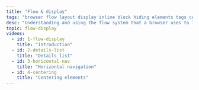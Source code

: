 ```yaml
---
title: "Flow & display"
tags: "browser flow layout display inline block hiding elements tags centering horizontal stacked flexbox"
desc: "Understanding and using the flow system that a browser uses to lay out a website."
topic: flow-display
videos:
  - id: 1-flow-display
    title: "Introduction"
  - id: 2-details-list
    title: "Details list"
  - id: 3-horizontal-nav
    title: "Horizontal navigation"
  - id: 4-centering
    title: "Centering elements"
---
```


